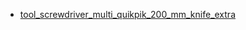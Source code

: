 * [tool_screwdriver_multi_quikpik_200_mm_knife_extra](tool_screwdriver_multi_quikpik_200_mm_knife_extra)
